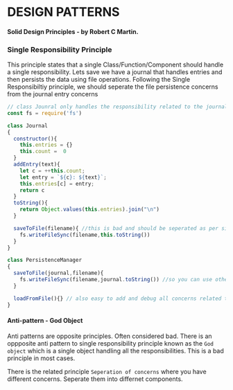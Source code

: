 # DESIGN PATTERNS

#### Solid Design Principles - by Robert C Martin.
### Single Responsibility Principle

This principle states that a single Class/Function/Component should handle a single responsibility.
Lets save we have a journal that handles entries and then persists the data using file operations.
Following the Single Responsibiltiy principle, we should seperate the file persistence concerns from the journal entry concerns
```js
// class Jounral only handles the responsibility related to the journal and it's entries
const fs = require('fs')

class Journal
{
  constructor(){
    this.entries = {}
    this.count =  0
  }
  addEntry(text){
    let c = ++this.count;
    let entry = `${c}: ${text}`;
    this.entries[c] = entry;
    return c
  }
  toString(){
    return Object.values(this.entries).join("\n")
  }

  saveToFile(filename){ //this is bad and should be seperated as per single responsibility principle
    fs.writeFileSync(filename,this.toString())
  }
}

class PersistenceManager
{
  saveToFile(journal,filename){
    fs.writeFileSync(filename,journal.toString()) //so you can use other objects which needs to be written to files too
  }

  loadFromFile(){} // also easy to add and debug all concerns related to file persistence
}
```
#### Anti-pattern - God Object
Anti patterns are opposite principles. Often considered bad.
There is an oppposite anti pattern to single responsibility principle known as the `God object` which is a single object handling all the responsibilities. This is a bad principle in most cases.

There is the related principle `Seperation of concerns` where you have different concerns. Seperate them into differnet components.
